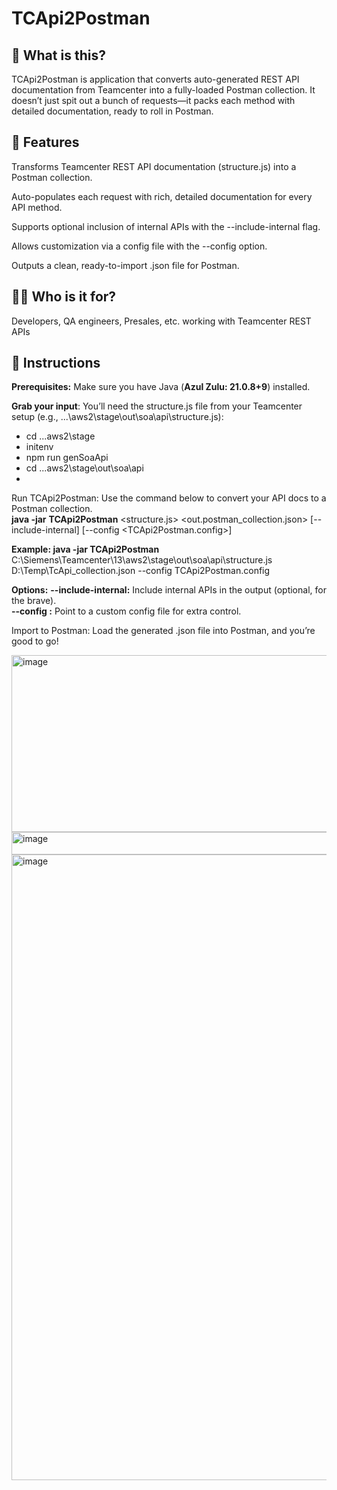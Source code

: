# TCApi2Postman

## 🚀 What is this?

TCApi2Postman is application that converts auto-generated REST API documentation from Teamcenter into a fully-loaded Postman collection. 
It doesn’t just spit out a bunch of requests—it packs each method with detailed documentation, ready to roll in Postman. 


## 🎯 Features

Transforms Teamcenter REST API documentation (structure.js) into a Postman collection.

Auto-populates each request with rich, detailed documentation for every API method.

Supports optional inclusion of internal APIs with the --include-internal flag.

Allows customization via a config file with the --config option.

Outputs a clean, ready-to-import .json file for Postman.

## 🧑‍💼 Who is it for?

Developers, QA engineers, Presales, etc. working with Teamcenter REST APIs

## 💊 Instructions

**Prerequisites:** Make sure you have Java (**Azul Zulu: 21.0.8+9**) installed.

**Grab your input**: You’ll need the structure.js file from your Teamcenter setup (e.g., ...\aws2\stage\out\soa\api\structure.js):

- cd ...aws2\stage
- initenv
- npm run genSoaApi
- cd ...aws2\stage\out\soa\api
- 
Run TCApi2Postman: Use the command below to convert your API docs to a Postman collection.  
**java -jar** **TCApi2Postman** <structure.js> <out.postman_collection.json> [--include-internal] [--config <TCApi2Postman.config>]

**Example: java -jar TCApi2Postman** C:\Siemens\Teamcenter\13\aws2\stage\out\soa\api\structure.js D:\Temp\TcApi_collection.json --config TCApi2Postman.config


**Options:** 
**--include-internal:** Include internal APIs in the output (optional, for the brave).  
**--config <file>:** Point to a custom config file for extra control.

Import to Postman: Load the generated .json file into Postman, and you’re good to go!

<img width="1167" height="283" alt="image" src="https://github.com/user-attachments/assets/fbbcc01e-02d3-40bb-a0a8-e69b029b8ae4" />

<img width="673" height="36" alt="image" src="https://github.com/user-attachments/assets/2389e358-844e-4249-be6c-e90ff279eab3" />

<img width="1830" height="1001" alt="image" src="https://github.com/user-attachments/assets/9709650a-ee8e-4b00-90e3-3bd514342f43" />
